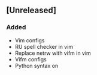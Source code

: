 ## [Unreleased]

### Added
- Vim configs
- RU spell checker in vim
- Replace netrw with vifm in vim
- Vifm configs
- Python syntax on
